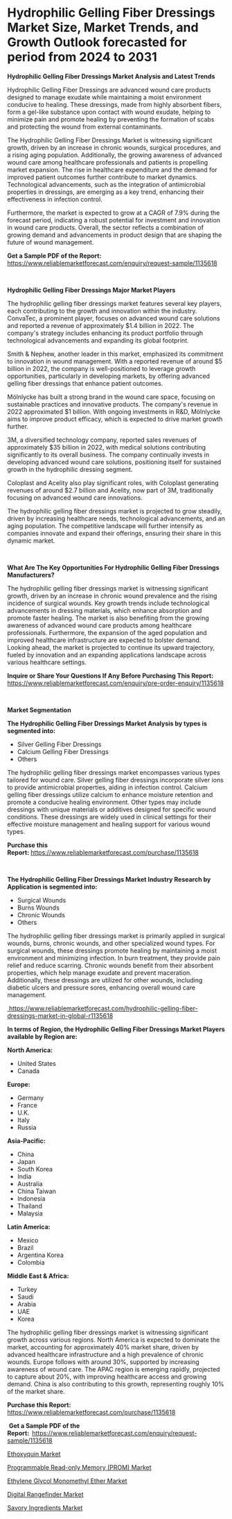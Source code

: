 <p><h1>Hydrophilic Gelling Fiber Dressings Market Size, Market Trends, and Growth Outlook forecasted for period from 2024 to 2031</h1></p><p><strong>Hydrophilic Gelling Fiber Dressings Market Analysis and Latest Trends</strong></p>
<p><p>Hydrophilic Gelling Fiber Dressings are advanced wound care products designed to manage exudate while maintaining a moist environment conducive to healing. These dressings, made from highly absorbent fibers, form a gel-like substance upon contact with wound exudate, helping to minimize pain and promote healing by preventing the formation of scabs and protecting the wound from external contaminants.</p><p>The Hydrophilic Gelling Fiber Dressings Market is witnessing significant growth, driven by an increase in chronic wounds, surgical procedures, and a rising aging population. Additionally, the growing awareness of advanced wound care among healthcare professionals and patients is propelling market expansion. The rise in healthcare expenditure and the demand for improved patient outcomes further contribute to market dynamics. Technological advancements, such as the integration of antimicrobial properties in dressings, are emerging as a key trend, enhancing their effectiveness in infection control.</p><p>Furthermore, the market is expected to grow at a CAGR of 7.9% during the forecast period, indicating a robust potential for investment and innovation in wound care products. Overall, the sector reflects a combination of growing demand and advancements in product design that are shaping the future of wound management.</p></p>
<p><strong>Get a Sample PDF of the Report:&nbsp;</strong> <a href="https://www.reliablemarketforecast.com/enquiry/request-sample/1135618?utm_campaign=1283&utm_medium=2&utm_source=Github&utm_content=ia&utm_term=09102024&utm_id=hydrophilic-gelling-fiber-dressings">https://www.reliablemarketforecast.com/enquiry/request-sample/1135618</a></p>
<p>&nbsp;</p>
<p><strong>Hydrophilic Gelling Fiber Dressings Major Market Players</strong></p>
<p><p>The hydrophilic gelling fiber dressings market features several key players, each contributing to the growth and innovation within the industry. ConvaTec, a prominent player, focuses on advanced wound care solutions and reported a revenue of approximately $1.4 billion in 2022. The company's strategy includes enhancing its product portfolio through technological advancements and expanding its global footprint.</p><p>Smith & Nephew, another leader in this market, emphasized its commitment to innovation in wound management. With a reported revenue of around $5 billion in 2022, the company is well-positioned to leverage growth opportunities, particularly in developing markets, by offering advanced gelling fiber dressings that enhance patient outcomes.</p><p>Mölnlycke has built a strong brand in the wound care space, focusing on sustainable practices and innovative products. The company's revenue in 2022 approximated $1 billion. With ongoing investments in R&D, Mölnlycke aims to improve product efficacy, which is expected to drive market growth further.</p><p>3M, a diversified technology company, reported sales revenues of approximately $35 billion in 2022, with medical solutions contributing significantly to its overall business. The company continually invests in developing advanced wound care solutions, positioning itself for sustained growth in the hydrophilic dressing segment.</p><p>Coloplast and Acelity also play significant roles, with Coloplast generating revenues of around $2.7 billion and Acelity, now part of 3M, traditionally focusing on advanced wound care innovations. </p><p>The hydrophilic gelling fiber dressings market is projected to grow steadily, driven by increasing healthcare needs, technological advancements, and an aging population. The competitive landscape will further intensify as companies innovate and expand their offerings, ensuring their share in this dynamic market.</p></p>
<p>&nbsp;</p>
<p><strong>What Are The Key Opportunities For Hydrophilic Gelling Fiber Dressings Manufacturers?</strong></p>
<p><p>The hydrophilic gelling fiber dressings market is witnessing significant growth, driven by an increase in chronic wound prevalence and the rising incidence of surgical wounds. Key growth trends include technological advancements in dressing materials, which enhance absorption and promote faster healing. The market is also benefiting from the growing awareness of advanced wound care products among healthcare professionals. Furthermore, the expansion of the aged population and improved healthcare infrastructure are expected to bolster demand. Looking ahead, the market is projected to continue its upward trajectory, fueled by innovation and an expanding applications landscape across various healthcare settings.</p></p>
<p><strong>Inquire or Share Your Questions If Any Before Purchasing This Report:</strong> <a href="https://www.reliablemarketforecast.com/enquiry/pre-order-enquiry/1135618?utm_campaign=1283&utm_medium=2&utm_source=Github&utm_content=ia&utm_term=09102024&utm_id=hydrophilic-gelling-fiber-dressings">https://www.reliablemarketforecast.com/enquiry/pre-order-enquiry/1135618</a></p>
<p>&nbsp;</p>
<p><strong>Market Segmentation</strong></p>
<p><strong>The Hydrophilic Gelling Fiber Dressings Market Analysis by types is segmented into:</strong></p>
<p><ul><li>Silver Gelling Fiber Dressings</li><li>Calcium Gelling Fiber Dressings</li><li>Others</li></ul></p>
<p><p>The hydrophilic gelling fiber dressings market encompasses various types tailored for wound care. Silver gelling fiber dressings incorporate silver ions to provide antimicrobial properties, aiding in infection control. Calcium gelling fiber dressings utilize calcium to enhance moisture retention and promote a conducive healing environment. Other types may include dressings with unique materials or additives designed for specific wound conditions. These dressings are widely used in clinical settings for their effective moisture management and healing support for various wound types.</p></p>
<p><strong>Purchase this Report:&nbsp;</strong><a href="https://www.reliablemarketforecast.com/purchase/1135618?utm_campaign=1283&utm_medium=2&utm_source=Github&utm_content=ia&utm_term=09102024&utm_id=hydrophilic-gelling-fiber-dressings">https://www.reliablemarketforecast.com/purchase/1135618</a></p>
<p>&nbsp;</p>
<p><strong>The Hydrophilic Gelling Fiber Dressings Market Industry Research by Application is segmented into:</strong></p>
<p><ul><li>Surgical Wounds</li><li>Burns Wounds</li><li>Chronic Wounds</li><li>Others</li></ul></p>
<p><p>The hydrophilic gelling fiber dressings market is primarily applied in surgical wounds, burns, chronic wounds, and other specialized wound types. For surgical wounds, these dressings promote healing by maintaining a moist environment and minimizing infection. In burn treatment, they provide pain relief and reduce scarring. Chronic wounds benefit from their absorbent properties, which help manage exudate and prevent maceration. Additionally, these dressings are utilized for other wounds, including diabetic ulcers and pressure sores, enhancing overall wound care management.</p></p>
<p><a href="https://www.reliablemarketforecast.com/hydrophilic-gelling-fiber-dressings-market-in-global-r1135618?utm_campaign=1283&utm_medium=2&utm_source=Github&utm_content=ia&utm_term=09102024&utm_id=hydrophilic-gelling-fiber-dressings">&nbsp;https://www.reliablemarketforecast.com/hydrophilic-gelling-fiber-dressings-market-in-global-r1135618</a></p>
<p><strong>In terms of Region, the Hydrophilic Gelling Fiber Dressings Market Players available by Region are:</strong></p>
<p>
    <p> <strong> North America: </strong>
        <ul>
            <li>United States</li>
            <li>Canada</li>
        </ul>
        </p> 
    <p> <strong> Europe: </strong>
        <ul>
            <li>Germany</li>
            <li>France</li>
            <li>U.K.</li>
            <li>Italy</li>
            <li>Russia</li>
        </ul>
        </p> 
    <p> <strong> Asia-Pacific: </strong>
        <ul>
            <li>China</li>
            <li>Japan</li>
            <li>South Korea</li>
            <li>India</li>
            <li>Australia</li>
            <li>China Taiwan</li>
            <li>Indonesia</li>
            <li>Thailand</li>
            <li>Malaysia</li>
        </ul>
        </p> 
    <p> <strong> Latin America: </strong>
        <ul>
            <li>Mexico</li>
            <li>Brazil</li>
            <li>Argentina Korea</li>
            <li>Colombia</li>
        </ul>
        </p> 
    <p> <strong> Middle East & Africa: </strong>
        <ul>
            <li>Turkey</li>
            <li>Saudi</li>
            <li>Arabia</li>
            <li>UAE</li>
            <li>Korea</li>
        </ul>
    </p>
    </p>
<p><p>The hydrophilic gelling fiber dressings market is witnessing significant growth across various regions. North America is expected to dominate the market, accounting for approximately 40% market share, driven by advanced healthcare infrastructure and a high prevalence of chronic wounds. Europe follows with around 30%, supported by increasing awareness of wound care. The APAC region is emerging rapidly, projected to capture about 20%, with improving healthcare access and growing demand. China is also contributing to this growth, representing roughly 10% of the market share.</p></p>
<p><strong>Purchase this Report: </strong><a href="https://www.reliablemarketforecast.com/purchase/1135618?utm_campaign=1283&utm_medium=2&utm_source=Github&utm_content=ia&utm_term=09102024&utm_id=hydrophilic-gelling-fiber-dressings">https://www.reliablemarketforecast.com/purchase/1135618</a></p>
<p>&nbsp;<strong>Get a Sample PDF of the Report:&nbsp;&nbsp;</strong><a href="https://www.reliablemarketforecast.com/enquiry/request-sample/1135618?utm_campaign=1283&utm_medium=2&utm_source=Github&utm_content=ia&utm_term=09102024&utm_id=hydrophilic-gelling-fiber-dressings">https://www.reliablemarketforecast.com/enquiry/request-sample/1135618</a></p>
<p><strong></strong></p>
<p><p><a href="https://issuu.com/reportprime-2/docs/ethoxyquin-market-size-2030.pptx_014e068b29c677?utm_campaign=1283&utm_medium=2&utm_source=Github&utm_content=ia&utm_term=09102024&utm_id=hydrophilic-gelling-fiber-dressings">Ethoxyquin Market</a></p><p><a href="https://github.com/mharielmesa/Market-Research-Report-List-5/blob/main/programmable-read-only-memory-prom-market.md?utm_campaign=1283&utm_medium=2&utm_source=Github&utm_content=ia&utm_term=09102024&utm_id=hydrophilic-gelling-fiber-dressings">Programmable Read-only Memory (PROM) Market</a></p><p><a href="https://www.linkedin.com/pulse/ethylene-glycol-monomethyl-ether-market-size-share-trends-analysis-b7nce?utm_campaign=1283&utm_medium=2&utm_source=Github&utm_content=ia&utm_term=09102024&utm_id=hydrophilic-gelling-fiber-dressings">Ethylene Glycol Monomethyl Ether Market</a></p><p><a href="https://www.linkedin.com/pulse/market-leaders-laggards-global-digital-rangefinder-trends-yn1ue?utm_campaign=1283&utm_medium=2&utm_source=Github&utm_content=ia&utm_term=09102024&utm_id=hydrophilic-gelling-fiber-dressings">Digital Rangefinder Market</a></p><p><a href="https://issuu.com/reportprime-2/docs/savory-ingredients-market-size-2030_d3b2a684f8e861?utm_campaign=1283&utm_medium=2&utm_source=Github&utm_content=ia&utm_term=09102024&utm_id=hydrophilic-gelling-fiber-dressings">Savory Ingredients Market</a></p></p>